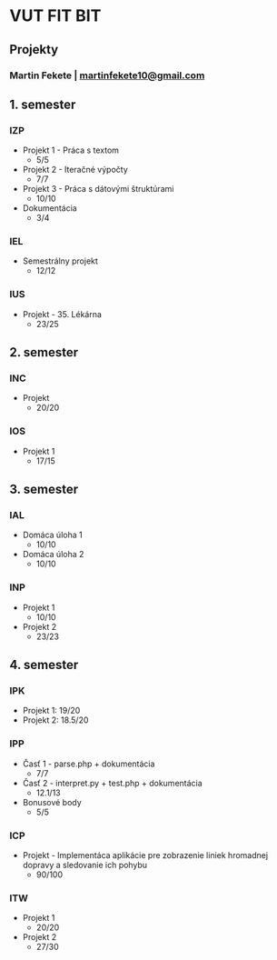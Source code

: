 # VUT FIT BIT
## **Projekty**
### Martin Fekete | martinfekete10@gmail.com

## **1. semester**
### **IZP**
- Projekt 1 - Práca s textom
    - 5/5
- Projekt 2 - Iteračné výpočty
    - 7/7
- Projekt 3 - Práca s dátovými štruktúrami
    - 10/10
- Dokumentácia
    - 3/4

### **IEL**
- Semestrálny projekt
    - 12/12

### **IUS**
- Projekt - 35. Lékárna
    - 23/25


## **2. semester**
### **INC**
- Projekt
    - 20/20

### **IOS**
- Projekt 1
    - 17/15


## **3. semester**
### **IAL**
- Domáca úloha 1
    - 10/10
- Domáca úloha 2
    - 10/10

### **INP**
- Projekt 1
    - 10/10
- Projekt 2
    - 23/23


## **4. semester**
### **IPK**
- Projekt 1: 19/20
- Projekt 2: 18.5/20

### **IPP**
- Časť 1 - parse.php + dokumentácia
    - 7/7
- Časť 2 - interpret.py + test.php + dokumentácia
    - 12.1/13
- Bonusové body
    - 5/5

### **ICP**
- Projekt - Implementáca aplikácie pre zobrazenie liniek hromadnej dopravy a sledovanie ich pohybu
    - 90/100

### **ITW**
- Projekt 1
    - 20/20
- Projekt 2
    - 27/30

